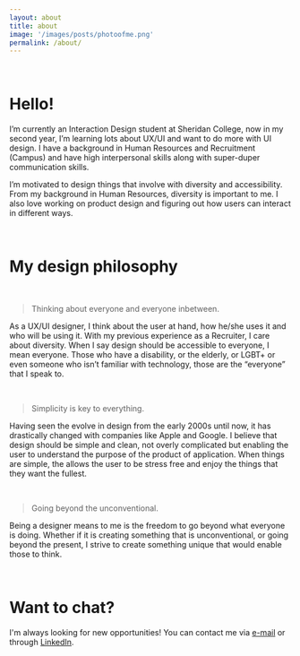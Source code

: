 ```yaml
---
layout: about
title: about
image: '/images/posts/photoofme.png'
permalink: /about/
---
```


<br>
<h1>Hello!</h1>

I’m currently an Interaction Design student at Sheridan College, now in my second year, I’m learning lots about UX/UI and want to do more with UI design. I have a background in Human Resources and Recruitment (Campus) and have high interpersonal skills along with super-duper communication skills.

I’m motivated to design things that involve with diversity and accessibility. From my background in Human Resources, diversity is important to me. I also love working on product design and figuring out how users can interact in different ways.

<br>
<h1>My design philosophy</h1>

<br>

> Thinking about everyone and everyone inbetween.

As a UX/UI designer, I think about the user at hand, how he/she uses it and who will be using it. With my previous experience as a Recruiter, I care about diversity. When I say design should be accessible to everyone, I mean everyone. Those who have a disability, or the elderly, or LGBT+ or even someone who isn’t familiar with technology, those are the “everyone” that I speak to.

<br>

> Simplicity is key to everything.

Having seen the evolve in design from the early 2000s until now, it has drastically changed with companies like Apple and Google. I believe that design should be simple and clean, not overly complicated but enabling the user to understand the purpose of the product of application. When things are simple, the allows the user to be stress free and enjoy the things that they want the fullest.

<br>

> Going beyond the unconventional.

Being a designer means to me is the freedom to go beyond what everyone is doing. Whether if it is creating something that is unconventional, or going beyond the present, I strive to create something unique that would enable those to think.

<br>

<h1>Want to chat?</h1>
I'm always looking for new opportunities! You can contact me via <a href="mailto:hello@wilsontruong.com?Subject=Hello!" target="_top">e-mail</a> or through <a href="https://www.linkedin.com/in/wiltruong/">LinkedIn</a>.

<br><br>
